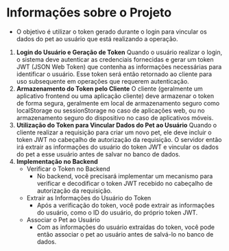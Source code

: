 # Informações sobre o Projeto

* O objetivo é utilizar o token gerado durante o login para vincular os dados do pet ao usuário que está realizando a
  operação.

1. **Login do Usuário e Geração de Token**
   Quando o usuário realizar o login, o sistema deve autenticar as credenciais fornecidas e gerar um token JWT (JSON Web
   Token) que contenha as informações necessárias para identificar o usuário. Esse token será então retornado ao cliente
   para uso subsequente em operações que requerem autenticação.
2. **Armazenamento do Token pelo Cliente**
   O cliente (geralmente um aplicativo frontend ou uma aplicação cliente) deve armazenar o token de forma segura,
   geralmente em local de armazenamento seguro como localStorage ou sessionStorage no caso de aplicações web, ou no
   armazenamento seguro do dispositivo no caso de aplicativos móveis.
3. **Utilização do Token para Vincular Dados do Pet ao Usuário**
   Quando o cliente realizar a requisição para criar um novo pet, ele deve incluir o token JWT no cabeçalho de
   autorização da requisição. O servidor então irá extrair as informações do usuário do token JWT e vincular os dados do
   pet a esse usuário antes de salvar no banco de dados.
4. **Implementação no Backend**
    * Verificar o Token no Backend
        * No backend, você precisará implementar um mecanismo para verificar e decodificar o token JWT recebido no
          cabeçalho de autorização da requisição.
    * Extrair as Informações do Usuário do Token
        * Após a verificação do token, você pode extrair as informações do usuário, como o ID do usuário, do próprio
          token JWT.
    * Associar o Pet ao Usuário
        * Com as informações do usuário extraídas do token, você pode então associar o pet ao usuário antes de salvá-lo
          no banco de dados.





   